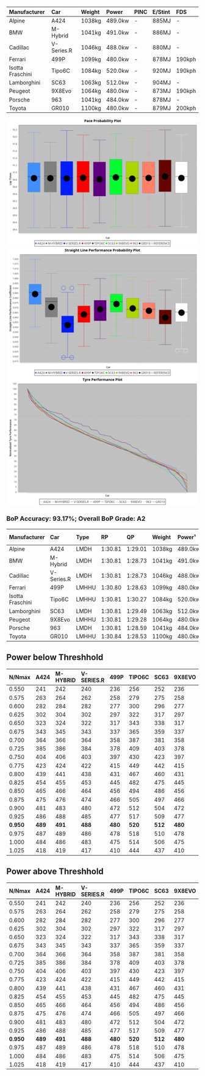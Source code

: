 | Manufacturer     | Car        | Weight | Power   | PINC    | E/Stint | FDS     |
|:-|:-|:-|:-|:-|:-|:-|
| Alpine           | A424       | 1038kg | 489.0kw |    -    | 885MJ   |    -    |
| BMW              | M-Hybrid   | 1041kg | 491.0kw |    -    | 886MJ   |    -    |
| Cadillac         | V-Series.R | 1046kg | 488.0kw |    -    | 880MJ   |    -    |
| Ferrari          | 499P       | 1099kg | 480.0kw |    -    | 878MJ   | 190kph  |
| Isotta Fraschini | Tipo6C     | 1084kg | 520.0kw |    -    | 920MJ   | 190kph  |
| Lamborghini      | SC63       | 1063kg | 512.0kw |    -    | 904MJ   |    -    |
| Peugeot          | 9X8Evo     | 1064kg | 480.0kw |    -    | 873MJ   | 190kph  |
| Porsche          | 963        | 1041kg | 484.0kw |    -    | 878MJ   |    -    |
| Toyota           | GR010      | 1100kg | 480.0kw |    -    | 879MJ   | 200kph  |

![PACECHART](./IMG/AUTO.png)
![STRAIGHTLINEPERFORMANCECHART](./IMG/AUTO_sp.png)
![TYREPERFORMANCECHART](./IMG/AUTO_tw.png)

### BoP Accuracy: 93.17%; Overall BoP Grade: A2
| Manufacturer     | Car        | Type  | RP      | QP      | Weight | Power¹  | Threshhold | PINC    | Power²   | E/Stint | AVG Vmax  | FDS     | RDLC | L/Stint | BOP-Grade | Model Accuracy | Model Points | Match%  | SimDiff |
|:-|:-|:-|:-|:-|:-|:-|:-|:-|:-|:-|:-|:-|:-|:-|:-|:-|:-|:-|:-|
| Alpine           | A424       | LMDH  | 1:30.81 | 1:29.01 | 1038kg | 489.0kw | 0.0kph     |    -    | 489.00kw |  885MJ  | 318.43kph |    -    | 1.01 | 40      | ~A1       | 100.00%        | 870          | 96.27%  | #       |
| BMW              | M-Hybrid   | LMDH  | 1:30.81 | 1:28.73 | 1041kg | 491.0kw | 0.0kph     |    -    | 491.00kw |  886MJ  | 316.32kph |    -    | 1.01 | 40      | -A2       | 100.00%        | 1914         | 93.54%  | #       |
| Cadillac         | V-Series.R | LMDH  | 1:30.81 | 1:28.73 | 1046kg | 488.0kw | 0.0kph     |    -    | 488.00kw |  880MJ  | 312.16kph |    -    | 1.01 | 40      | ~A1       | 98.03%         | 3773         | 97.37%  | ±0.24s  |
| Ferrari          | 499P       | LMHHU | 1:30.80 | 1:28.63 | 1099kg | 480.0kw | 0.0kph     |    -    | 480.00kw |  878MJ  | 310.68kph | 190kph  | 0.99 | 40      | ~A1       | 100.00%        | 4212         | 99.52%  | ±0.21s  |
| Isotta Fraschini | Tipo6C     | LMHHU | 1:30.81 | 1:30.27 | 1084kg | 520.0kw | 0.0kph     |    -    | 520.00kw |  920MJ  | 317.00kph | 190kph  | 1.02 | 40      | +D1       | 100.00%        | 105          | 69.20%  | #       |
| Lamborghini      | SC63       | LMDH  | 1:30.81 | 1:29.49 | 1063kg | 512.0kw | 0.0kph     |    -    | 512.00kw |  904MJ  | 317.89kph |    -    | 1.02 | 40      | ~A1       | 100.00%        | 597          | 100.00% | #       |
| Peugeot          | 9X8Evo     | LMHHU | 1:30.81 | 1:29.28 | 1064kg | 480.0kw | 0.0kph     |    -    | 480.00kw |  873MJ  | 313.57kph | 190kph  | 0.99 | 40      | +B2       | 100.00%        | 463          | 82.67%  | #       |
| Porsche          | 963        | LMDH  | 1:30.81 | 1:28.59 | 1041kg | 484.0kw | 0.0kph     |    -    | 484.00kw |  878MJ  | 314.87kph |    -    | 1.01 | 40      | ~A1       | 99.21%         | 10753        | 100.00% | ±0.41s  |
| Toyota           | GR010      | LMHHU | 1:30.84 | 1:28.53 | 1100kg | 480.0kw | 0.0kph     |    -    | 480.00kw |  879MJ  | 309.83kph | 200kph  | 0.99 | 40      | ~A1       | 99.54%         | 3271         | 100.00% | ±0.23s  |

## Power below Threshhold
| N/Nmax    | A424    | M-HYBRID | V-SERIES.R | 499P    | TIPO6C  | SC63    | 9X8EVO  | 963     | GR010   |
|:-|:-|:-|:-|:-|:-|:-|:-|:-|:-|
|  0.550    |  241    |  242     |  240       |  236    |  256    |  252    |  236    |  238    |  236    |
|  0.575    |  263    |  264     |  262       |  258    |  279    |  275    |  258    |  260    |  258    |
|  0.600    |  282    |  284     |  282       |  277    |  300    |  296    |  277    |  279    |  277    |
|  0.625    |  302    |  304     |  302       |  297    |  322    |  317    |  297    |  299    |  297    |
|  0.650    |  323    |  324     |  322       |  317    |  343    |  338    |  317    |  320    |  317    |
|  0.675    |  343    |  345     |  343       |  337    |  365    |  359    |  337    |  340    |  337    |
|  0.700    |  364    |  366     |  364       |  358    |  387    |  381    |  358    |  361    |  358    |
|  0.725    |  385    |  386     |  384       |  378    |  409    |  403    |  378    |  381    |  378    |
|  0.750    |  404    |  406     |  403       |  397    |  430    |  423    |  397    |  400    |  397    |
|  0.775    |  423    |  424     |  422       |  415    |  449    |  442    |  415    |  418    |  415    |
|  0.800    |  439    |  441     |  438       |  431    |  467    |  460    |  431    |  435    |  431    |
|  0.825    |  454    |  455     |  453       |  445    |  482    |  475    |  445    |  449    |  445    |
|  0.850    |  465    |  466     |  464       |  456    |  494    |  486    |  456    |  460    |  456    |
|  0.875    |  475    |  476     |  474       |  466    |  505    |  497    |  466    |  470    |  466    |
|  0.900    |  481    |  483     |  480       |  472    |  512    |  504    |  472    |  476    |  472    |
|  0.925    |  486    |  488     |  485       |  477    |  517    |  509    |  477    |  481    |  477    |
| **0.950** | **489** | **491**  | **488**    | **480** | **520** | **512** | **480** | **484** | **480** |
|  0.975    |  487    |  489     |  486       |  478    |  518    |  510    |  478    |  482    |  478    |
|  1.000    |  484    |  486     |  483       |  475    |  514    |  506    |  475    |  479    |  475    |
|  1.025    |  418    |  419     |  417       |  410    |  444    |  437    |  410    |  413    |  410    |

## Power above Threshhold
| N/Nmax    | A424    | M-HYBRID | V-SERIES.R | 499P    | TIPO6C  | SC63    | 9X8EVO  | 963     | GR010   |
|:-|:-|:-|:-|:-|:-|:-|:-|:-|:-|
|  0.550    |  241    |  242     |  240       |  236    |  256    |  252    |  236    |  238    |  236    |
|  0.575    |  263    |  264     |  262       |  258    |  279    |  275    |  258    |  260    |  258    |
|  0.600    |  282    |  284     |  282       |  277    |  300    |  296    |  277    |  279    |  277    |
|  0.625    |  302    |  304     |  302       |  297    |  322    |  317    |  297    |  299    |  297    |
|  0.650    |  323    |  324     |  322       |  317    |  343    |  338    |  317    |  320    |  317    |
|  0.675    |  343    |  345     |  343       |  337    |  365    |  359    |  337    |  340    |  337    |
|  0.700    |  364    |  366     |  364       |  358    |  387    |  381    |  358    |  361    |  358    |
|  0.725    |  385    |  386     |  384       |  378    |  409    |  403    |  378    |  381    |  378    |
|  0.750    |  404    |  406     |  403       |  397    |  430    |  423    |  397    |  400    |  397    |
|  0.775    |  423    |  424     |  422       |  415    |  449    |  442    |  415    |  418    |  415    |
|  0.800    |  439    |  441     |  438       |  431    |  467    |  460    |  431    |  435    |  431    |
|  0.825    |  454    |  455     |  453       |  445    |  482    |  475    |  445    |  449    |  445    |
|  0.850    |  465    |  466     |  464       |  456    |  494    |  486    |  456    |  460    |  456    |
|  0.875    |  475    |  476     |  474       |  466    |  505    |  497    |  466    |  470    |  466    |
|  0.900    |  481    |  483     |  480       |  472    |  512    |  504    |  472    |  476    |  472    |
|  0.925    |  486    |  488     |  485       |  477    |  517    |  509    |  477    |  481    |  477    |
| **0.950** | **489** | **491**  | **488**    | **480** | **520** | **512** | **480** | **484** | **480** |
|  0.975    |  487    |  489     |  486       |  478    |  518    |  510    |  478    |  482    |  478    |
|  1.000    |  484    |  486     |  483       |  475    |  514    |  506    |  475    |  479    |  475    |
|  1.025    |  418    |  419     |  417       |  410    |  444    |  437    |  410    |  413    |  410    |
